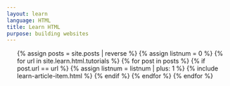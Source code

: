 ```yaml
---
layout: learn
language: HTML
title: Learn HTML
purpose: building websites
---
```

<!-- I've written many tutorials on HTML. As I want to make them easy to learn from, I've complied a list of which posts to check out in what order if you want to learn HTML. If you want to know more about Code The Web, check out the [welcome post][welcome].

<section class="freebie-hero promo">
    {% include guide-to-learning-html-freebie-hero.html %}
</section>

# Prerequisites
These are optional but recommended. In tutorials, I might build on what's covered here. I'd also recommed the set-up tutorial so you are writing and running your code in the same way as I am. Or, you can just **[skip to the tutorials](#tutorials)**.
## How to learn a programming language
[How to learn web development][p1]

## Background knowledge
[How the internet works][p2]

## Set-up
[Practice web development on your computer][p3]

# Tutorials
I make a new tutorial at least once a week. Over time, this list will grow. Once you have finished learning HTML, you can move on to [CSS][css]. -->

<ol class="learn-post-cards article-list">
{% assign posts = site.posts | reverse %}
{% assign listnum = 0 %}
{% for url in site.learn.html.tutorials %}
{% for post in posts %}
{% if post.url == url %}
{% assign listnum = listnum | plus: 1 %}
{% include learn-article-item.html %}
{% endif %}
{% endfor %}
{% endfor %}
</ol>

<!-- # Other resources you may find useful
These are just other articles I have written about stuff that isn't programming, but will help you along your web development journey.

<ul>
{% assign posts = site.posts | reverse %}
{% for post in posts %}
{% if site.learn.html.other contains post.url %}
<li><a href="{{post.url}}">{{post.title}}</a></li>
{% endif %}
{% endfor %}
</ul> -->
<span class="invisible-text">   ‍   </span>

[welcome]: /welcome/
[p1]: /how-to-learn-web-development/
[p2]: /how-the-internet-works/
[p3]: /web-development-on-your-computer/

[css]: /learn/css

[newsletter]: {{site.newsletter}}